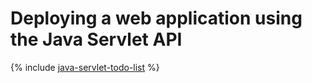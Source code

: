 # Deploying a web application using the Java Servlet API

{% include [java-servlet-todo-list](../../_tutorials/serverless/java-servlet-todo-list.md) %}
